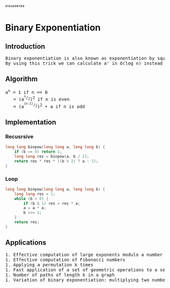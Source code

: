 ⁰¹²³⁴⁵⁶⁷⁸⁹
# Binary Exponentiation
## Introduction
<pre>
Binary exponentiation is also known as exponentiation by squaring.
By using this trick we can calculate aⁿ in O(log n) instead of O(n).
</pre>
## Algorithm
<pre>
a<sup>n</sup> = 1 if n == 0
   = (a<sup><sup>n</sup>/<sub>2</sub></sup>)<sup>2</sup> if n is even
   = (a<sup><sup>(n-1)</sup>/<sub>2</sub></sup>)<sup>2</sup> • a if n is odd
</pre>
## Implementation
### Recusrsive
```cpp
long long binpow(long long a, long long b) {
    if (b == 0) return 1;
    long long res = binpow(a, b / 2);
    return res * res * ((b % 2) ? a : 1); 
}
```
### Loop
```cpp
long long binpow(long long a, long long b) {
    long long res = 1;
    while (b > 0) {
        if (b & 1) res = res * a;
        a = a * a;
        b >>= 1;
    }
    return res;
}
```
## Applications
<pre>
1. Effective computation of large exponents modulo a number
1. Effective computation of Fibonacci numbers
1. Applying a permutation k times
1. Fast application of a set of geometric operations to a set of points
1. Number of paths of length k in a graph
1. Variation of binary exponentiation: multiplying two numbers modulo
</pre>

